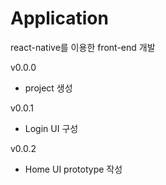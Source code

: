 # Application
react-native를 이용한 front-end 개발

v0.0.0
- project 생성

v0.0.1
- Login UI 구성

v0.0.2
- Home UI prototype 작성
